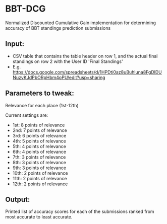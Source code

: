 # BBT-DCG
Normalized Discounted Cumulative Gain implementation for determining accuracy of BBT standings prediction submissions

## Input: 
- CSV table that contains the table header on row 1, and the actual final standings on row 2 with the User ID 'Final Standings'
- E.g. https://docs.google.com/spreadsheets/d/1HPDti0az8uBuhluna8FgDlDUNuzvKJdPbORpHbm4oPU/edit?usp=sharing

## Parameters to tweak: 
Relevance for each place (1st-12th)

Current settings are:
- 1st: 8 points of relevance
- 2nd: 7 points of relevance
- 3rd: 6 points of relevance
- 4th: 5 points of relevance
- 5th: 4 points of relevance
- 6th: 4 points of relevance
- 7th: 3 points of relevance
- 8th: 3 points of relevance
- 9th: 3 points of relevance
- 10th: 2 points of relevance
- 11th: 2 points of relevance
- 12th: 2 points of relevance

## Output: 
Printed list of accuracy scores for each of the submissions ranked from most accurate to least accurate.
